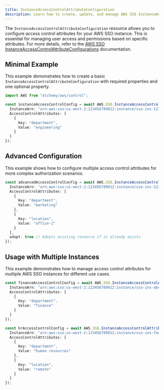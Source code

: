 ```yaml
---
title: InstanceAccessControlAttributeConfiguration
description: Learn how to create, update, and manage AWS SSO InstanceAccessControlAttributeConfigurations using Alchemy Cloud Control.
---
```


The `InstanceAccessControlAttributeConfiguration` resource allows you to configure access control attributes for your AWS SSO instance. This is essential for managing user access and permissions based on specific attributes. For more details, refer to the [AWS SSO InstanceAccessControlAttributeConfigurations](https://docs.aws.amazon.com/sso/latest/userguide/) documentation.

## Minimal Example

This example demonstrates how to create a basic `InstanceAccessControlAttributeConfiguration` with required properties and one optional property.

```ts
import AWS from "alchemy/aws/control";

const instanceAccessControlConfig = await AWS.SSO.InstanceAccessControlAttributeConfiguration("basicConfig", {
  InstanceArn: "arn:aws:sso:us-west-2:123456789012:instance/sso-ins-1234567890abcdef",
  AccessControlAttributes: [
    {
      Key: "department",
      Value: "engineering"
    }
  ]
});
```

## Advanced Configuration

This example shows how to configure multiple access control attributes for more complex authorization scenarios.

```ts
const advancedAccessControlConfig = await AWS.SSO.InstanceAccessControlAttributeConfiguration("advancedConfig", {
  InstanceArn: "arn:aws:sso:us-west-2:123456789012:instance/sso-ins-1234567890abcdef",
  AccessControlAttributes: [
    {
      Key: "department",
      Value: "marketing"
    },
    {
      Key: "location",
      Value: "office-1"
    }
  ],
  adopt: true // Adopts existing resource if it already exists
});
```

## Usage with Multiple Instances

This example demonstrates how to manage access control attributes for multiple AWS SSO instances for different use cases.

```ts
const financeAccessControlConfig = await AWS.SSO.InstanceAccessControlAttributeConfiguration("financeConfig", {
  InstanceArn: "arn:aws:sso:us-west-2:123456789012:instance/sso-ins-abcdef1234567890",
  AccessControlAttributes: [
    {
      Key: "department",
      Value: "finance"
    }
  ]
});

const hrAccessControlConfig = await AWS.SSO.InstanceAccessControlAttributeConfiguration("hrConfig", {
  InstanceArn: "arn:aws:sso:us-west-2:123456789012:instance/sso-ins-fedcba0987654321",
  AccessControlAttributes: [
    {
      Key: "department",
      Value: "human resources"
    },
    {
      Key: "location",
      Value: "remote"
    }
  ]
});
```